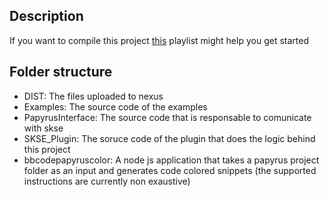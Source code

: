 ## Description

If you want to compile this project [this](https://www.youtube.com/playlist?list=PLektTyeQhBZeDIRp2g15SsK1GX2Ig8YVW) playlist might help you get started

## Folder structure

- DIST: The files uploaded to nexus
- Examples: The source code of the examples
- PapyrusInterface: The source code that is responsable to comunicate with skse
- SKSE_Plugin: The soruce code of the plugin that does the logic behind this project
- bbcodepapyruscolor: A node js application that takes a papyrus project folder as an input and generates code colored snippets (the supported instructions are currently non exaustive)
